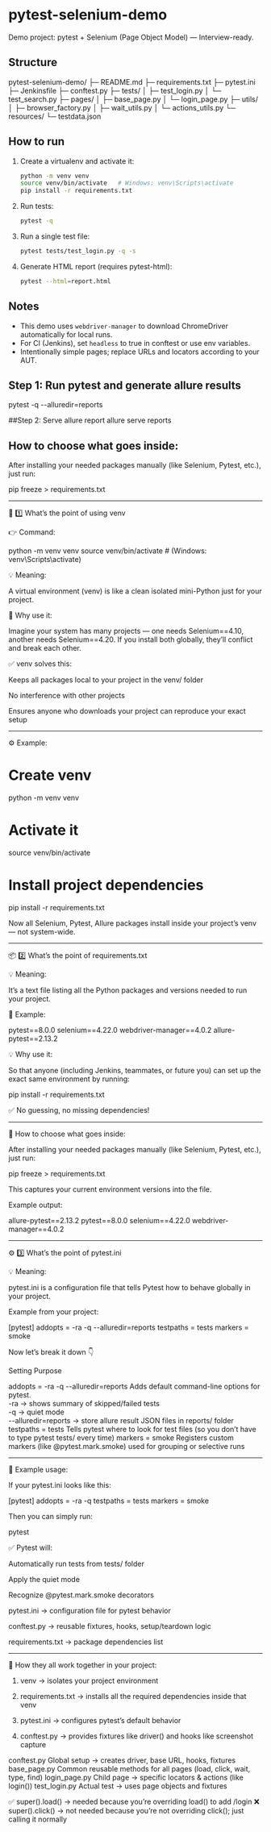 # pytest-selenium-demo

Demo project: pytest + Selenium (Page Object Model) — Interview-ready.

## Structure
pytest-selenium-demo/
├─ README.md
├─ requirements.txt
├─ pytest.ini
├─ Jenkinsfile
├─ conftest.py
├─ tests/
│  ├─ test_login.py
│  └─ test_search.py
├─ pages/
│  ├─ base_page.py
│  └─ login_page.py
├─ utils/
│  ├─ browser_factory.py
│  ├─ wait_utils.py
│  └─ actions_utils.py
└─ resources/
   └─ testdata.json

## How to run
1. Create a virtualenv and activate it:
   ```bash
   python -m venv venv
   source venv/bin/activate   # Windows: venv\Scripts\activate
   pip install -r requirements.txt
   ```
2. Run tests:
   ```bash
   pytest -q
   ```
3. Run a single test file:
   ```bash
   pytest tests/test_login.py -q -s
   ```
4. Generate HTML report (requires pytest-html):
   ```bash
   pytest --html=report.html
   ```

## Notes
- This demo uses `webdriver-manager` to download ChromeDriver automatically for local runs.
- For CI (Jenkins), set `headless` to true in conftest or use env variables.
- Intentionally simple pages; replace URLs and locators according to your AUT.


## Step 1: Run pytest and generate allure results
pytest -q --alluredir=reports

##Step 2: Serve allure report
allure serve reports


##   How to choose what goes inside:

After installing your needed packages manually (like Selenium, Pytest, etc.), just run:

pip freeze > requirements.txt

---

🧱 1️⃣ What’s the point of using venv

👉 Command:

python -m venv venv
source venv/bin/activate   # (Windows: venv\Scripts\activate)

💡 Meaning:

A virtual environment (venv) is like a clean isolated mini-Python just for your project.

🧠 Why use it:

Imagine your system has many projects — one needs Selenium==4.10, another needs Selenium==4.20.
If you install both globally, they’ll conflict and break each other.

✅ venv solves this:

Keeps all packages local to your project in the venv/ folder

No interference with other projects

Ensures anyone who downloads your project can reproduce your exact setup



---

⚙️ Example:

# Create venv
python -m venv venv

# Activate it
source venv/bin/activate

# Install project dependencies
pip install -r requirements.txt

Now all Selenium, Pytest, Allure packages install inside your project’s venv — not system-wide.


---

📦 2️⃣ What’s the point of requirements.txt

💡 Meaning:

It’s a text file listing all the Python packages and versions needed to run your project.

📄 Example:

pytest==8.0.0
selenium==4.22.0
webdriver-manager==4.0.2
allure-pytest==2.13.2

💡 Why use it:

So that anyone (including Jenkins, teammates, or future you) can set up the exact same environment by running:

pip install -r requirements.txt

✅ No guessing, no missing dependencies!


---

🧠 How to choose what goes inside:

After installing your needed packages manually (like Selenium, Pytest, etc.), just run:

pip freeze > requirements.txt

This captures your current environment versions into the file.

Example output:

allure-pytest==2.13.2
pytest==8.0.0
selenium==4.22.0
webdriver-manager==4.0.2


---

⚙️ 3️⃣ What’s the point of pytest.ini

💡 Meaning:

pytest.ini is a configuration file that tells Pytest how to behave globally in your project.

Example from your project:

[pytest]
addopts = -ra -q --alluredir=reports
testpaths = tests
markers = smoke

Now let’s break it down 👇

Setting	Purpose

addopts = -ra -q --alluredir=reports	Adds default command-line options for pytest. <br>-ra → shows summary of skipped/failed tests <br>-q → quiet mode <br>--alluredir=reports → store allure result JSON files in reports/ folder
testpaths = tests	Tells pytest where to look for test files (so you don’t have to type pytest tests/ every time)
markers = smoke	Registers custom markers (like @pytest.mark.smoke) used for grouping or selective runs



---

🧪 Example usage:

If your pytest.ini looks like this:

[pytest]
addopts = -ra -q
testpaths = tests
markers = smoke

Then you can simply run:

pytest

✅ Pytest will:

Automatically run tests from tests/ folder

Apply the quiet mode

Recognize @pytest.mark.smoke decorators



pytest.ini → configuration file for pytest behavior

conftest.py → reusable fixtures, hooks, setup/teardown logic

requirements.txt → package dependencies list



---

🔧 How they all work together in your project:

1. venv → isolates your project environment


2. requirements.txt → installs all the required dependencies inside that venv


3. pytest.ini → configures pytest’s default behavior


4. conftest.py → provides fixtures like driver() and hooks like screenshot capture


conftest.py	Global setup → creates driver, base URL, hooks, fixtures
base_page.py	Common reusable methods for all pages (load, click, wait, type, find)
login_page.py	Child page → specific locators & actions (like login())
test_login.py	Actual test → uses page objects and fixtures

✅ super().load() → needed because you’re overriding load() to add /login
❌ super().click() → not needed because you’re not overriding click(); just calling it normally
